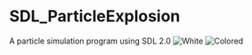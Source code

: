 # SDL_ParticleExplosion
A particle simulation program using SDL 2.0
![White](https://user-images.githubusercontent.com/31017086/60790411-4de95300-a116-11e9-8073-1c3c584ea9e7.PNG)
![Colored](https://user-images.githubusercontent.com/31017086/60790468-6bb6b800-a116-11e9-8d9c-58895800288a.PNG)
